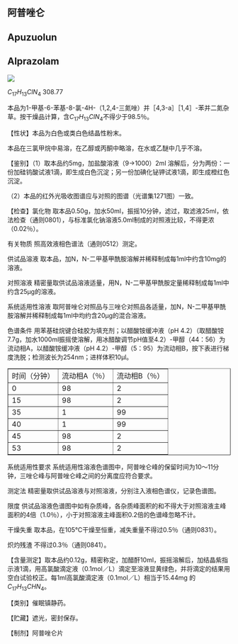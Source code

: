 ## 阿普唑仑

## Apuzuolun

## Alprazolam

<!-- H _ { 3 } C N CI  -->
![](https://web-api.textin.com/ocr_image/external/a815b5dcd4d10a6a.jpg)

$C_{17}H_{13}ClN_{4}$ 308.77

本品为1-甲基-6-苯基-8-氯-4H-（1,2,4-三氮唑）并［4,3-a］［1,4］-苯并二氮杂草。按干燥品计算，含$C_{17}H_{13}ClN_{4}$不得少于98.5％。

【性状】本品为白色或类白色结晶性粉末。

本品在三氯甲烷中易溶，在乙醇或丙酮中略溶，在水或乙醚中几乎不溶。

【鉴别】（1）取本品约5mg，加盐酸溶液（9→1000）2ml 溶解后，分为两份：一份加硅钨酸试液1滴，即生成白色沉淀；另一份加碘化铋钾试液1滴，即生成橙红色沉淀。

（2）本品的红外光吸收图谱应与对照的图谱（光谱集1271图）一致。

【检查】氯化物 取本品0.50g，加水50ml，振摇10分钟，滤过，取滤液25ml，依法检查（通则0801），与标准氯化钠溶液5.0ml制成的对照液比较，不得更浓（0.02％）。

有关物质 照高效液相色谱法（通则0512）测定。

供试品溶液 取本品，加N，N-二甲基甲酰胺溶解并稀释制成每1ml中约含10mg的溶液。

对照溶液 精密量取供试品溶液适量，用N，N-二甲基甲酰胺定量稀释制成每1ml中约含25μg的溶液。

系统适用性溶液 取阿普唑仑对照品与三唑仑对照品各适量，加N，N-二甲基甲酰胺溶解并稀释制成每1ml中均约含20μg的混合溶液。

色谱条件 用苯基硅烷键合硅胶为填充剂；以醋酸铵缓冲液（pH 4.2）（取醋酸铵7.7g，加水1000ml振摇使溶解，用冰醋酸调节pH值至4.2）-甲醇（44：56）为流动相A，以醋酸铵缓冲液（pH 4.2）-甲醇（5：95）为流动相B，按下表进行梯度洗脱；检测波长为254nm；进样体积10μl。

<table border="1" ><tr>
<td colspan="1" rowspan="1">时间（分钟）</td>
<td colspan="1" rowspan="1">流动相A（％）</td>
<td colspan="1" rowspan="1">流动相B（％）</td>
</tr><tr>
<td colspan="1" rowspan="1">0 </td>
<td colspan="1" rowspan="1">98 </td>
<td colspan="1" rowspan="1">2 </td>
</tr><tr>
<td colspan="1" rowspan="1">15 </td>
<td colspan="1" rowspan="1">98 </td>
<td colspan="1" rowspan="1">2 </td>
</tr><tr>
<td colspan="1" rowspan="1">35 </td>
<td colspan="1" rowspan="1">1 </td>
<td colspan="1" rowspan="1">99 </td>
</tr><tr>
<td colspan="1" rowspan="1">40 </td>
<td colspan="1" rowspan="1">1 </td>
<td colspan="1" rowspan="1">99 </td>
</tr><tr>
<td colspan="1" rowspan="1">45 </td>
<td colspan="1" rowspan="1">98 </td>
<td colspan="1" rowspan="1">2 </td>
</tr><tr>
<td colspan="1" rowspan="1">53 </td>
<td colspan="1" rowspan="1">98 </td>
<td colspan="1" rowspan="1">2 </td>
</tr></table>

系统适用性要求 系统适用性溶液色谱图中，阿普唑仑峰的保留时间为10～11分钟，三唑仑峰与阿普唑仑峰之间的分离度应符合要求。

测定法 精密量取供试品溶液与对照溶液，分别注入液相色谱仪，记录色谱图。

限度 供试品溶液色谱图中如有杂质峰，各杂质峰面积的和不得大于对照溶液主峰面积的4倍（1.0％），小于对照溶液主峰面积0.2倍的色谱峰忽略不计。

干燥失重 取本品，在105℃干燥至恒重，减失重量不得过0.5％（通则0831）。

炽灼残渣 不得过0.3％（通则0841）。

【含量测定】取本品约0.12g，精密称定，加醋酐10ml，振摇溶解后，加结晶紫指示液1滴，用高氯酸滴定液（0.1mol／L）滴定至溶液显黄绿色，并将滴定的结果用空白试验校正。每1ml高氯酸滴定液（0.1mol／L）相当于15.44mg 的$C_{17}H_{13}CHN_{4}。$

【类别】催眠镇静药。

【贮藏】遮光，密封保存。

【制剂】阿普唑仑片
